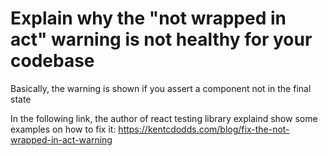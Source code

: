 # Explain why the "not wrapped in act" warning is not healthy for your codebase

Basically, the warning is shown if you assert a component not in the final state

In the following link, the author of react testing library explaind show some
examples on how to fix it: https://kentcdodds.com/blog/fix-the-not-wrapped-in-act-warning

